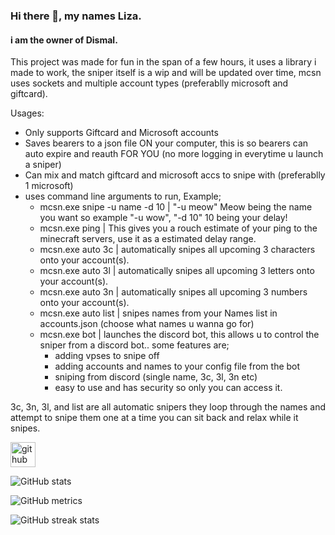 ### Hi there 👋, my names Liza.
#### i am the owner of Dismal.
This project was made for fun in the span of a few hours, it uses a library i made to work, the sniper itself is a wip and will be updated over time, mcsn uses sockets and multiple account types (preferablly microsoft and giftcard).

Usages:
- Only supports Giftcard and Microsoft accounts
- Saves bearers to a json file ON your computer, this is so bearers can auto expire and reauth FOR YOU (no more logging in everytime u launch a sniper)
- Can mix and match giftcard and microsoft accs to snipe with (preferablly 1 microsoft)
- uses command line arguments to run, Example;
    - mcsn.exe snipe -u name -d 10 | "-u meow" Meow being the name you want so example "-u wow", "-d 10" 10 being your delay!
    - mcsn.exe ping | This gives you a rouch estimate of your ping to the minecraft servers, use it as a estimated delay range.
    - mcsn.exe auto 3c | automatically snipes all upcoming 3 characters onto your account(s).
    - mcsn.exe auto 3l | automatically snipes all upcoming 3 letters onto your account(s).
    - mcsn.exe auto 3n | automatically snipes all upcoming 3 numbers onto your account(s).
    - mcsn.exe auto list | snipes names from your Names list in accounts.json (choose what names u wanna go for)
    - mcsn.exe bot | launches the discord bot, this allows u to control the sniper from a discord bot.. some features are;
        - adding vpses to snipe off
        - adding accounts and names to your config file from the bot
        - sniping from discord (single name, 3c, 3l, 3n etc)
        - easy to use and has security so only you can access it.

3c, 3n, 3l, and list are all automatic snipers they loop through the names and attempt to snipe them one at a time you can sit back and relax while it snipes.


[<img src='https://cdn.jsdelivr.net/npm/simple-icons@3.0.1/icons/github.svg' alt='github' height='40'>](https://github.com/Liza-Developer)  

![GitHub stats](https://github-readme-stats.vercel.app/api?username=Liza-Developer&show_icons=true)  

![GitHub metrics](https://metrics.lecoq.io/Liza-Developer)  

![GitHub streak stats](https://github-readme-streak-stats.herokuapp.com/?user=Liza-Developer)  

